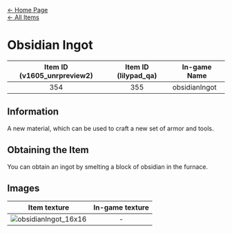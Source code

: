[← Home Page](../README.md)  
[← All Items](./README.md)

# Obsidian Ingot
| Item ID (v1605_unrpreview2) | Item ID (lilypad_qa) | In-game Name |
| :-------------------------: | :------------------: | ------------ |
| 354 | 355 | obsidianIngot |

## Information 
A new material, which can be used to craft a new set of armor and tools.

## Obtaining the Item
You can obtain an ingot by smelting a block of obsidian in the furnace.

## Images
| Item texture | In-game texture |
| :----------: | :-----------: |
| ![obsidianIngot_16x16](https://raw.githubusercontent.com/Vladg24YT/alphaver/patch-2/items/textures/obsidian_ingot.png) | - |
